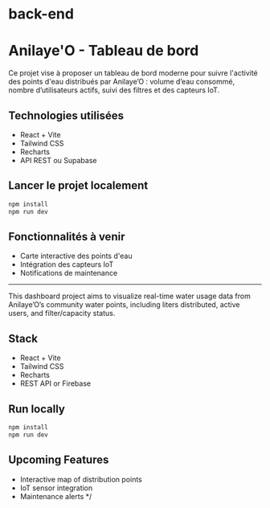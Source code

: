 # back-end

# Anilaye'O - Tableau de bord

Ce projet vise à proposer un tableau de bord moderne pour suivre l'activité des points d'eau distribués par Anilaye’O : volume d’eau consommé, nombre d’utilisateurs actifs, suivi des filtres et des capteurs IoT.

## Technologies utilisées
- React + Vite
- Tailwind CSS
- Recharts
- API REST ou Supabase

## Lancer le projet localement
```bash
npm install
npm run dev
```

## Fonctionnalités à venir
- Carte interactive des points d'eau
- Intégration des capteurs IoT
- Notifications de maintenance

---

This dashboard project aims to visualize real-time water usage data from Anilaye’O’s community water points, including liters distributed, active users, and filter/capacity status.

## Stack
- React + Vite
- Tailwind CSS
- Recharts
- REST API or Firebase

## Run locally
```bash
npm install
npm run dev
```

## Upcoming Features
- Interactive map of distribution points
- IoT sensor integration
- Maintenance alerts
*/
